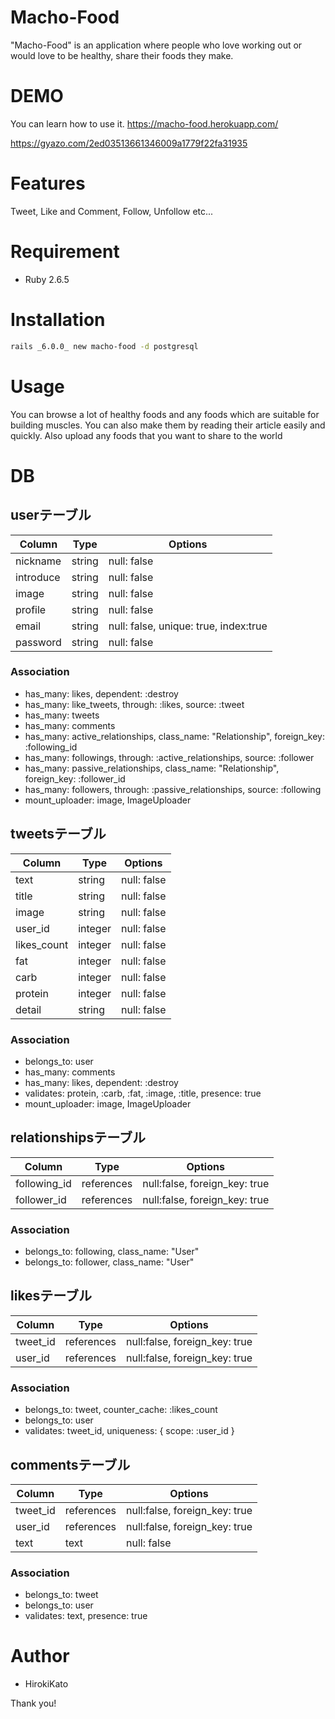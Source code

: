 # Macho-Food

"Macho-Food" is an application where people who love working out or would love to be healthy, share their foods they make.

# DEMO

You can learn how to use it.
https://macho-food.herokuapp.com/


https://gyazo.com/2ed03513661346009a1779f22fa31935

# Features

Tweet, Like and Comment, Follow, Unfollow etc...

# Requirement

* Ruby 2.6.5

# Installation

```zsh
rails _6.0.0_ new macho-food -d postgresql
```

# Usage

You can browse a lot of healthy foods and any foods which are suitable for building muscles. You can also make them by reading their article easily and quickly. Also upload any foods that you want to share to the world

# DB
  
## userテーブル

|Column|Type|Options|
|------|----|-------|
|nickname|string|null: false|
|introduce|string|null: false|
|image|string|null: false|
|profile|string|null: false|
|email|string|null: false, unique: true, index:true|
|password|string|null: false|


### Association
- has_many: likes, dependent: :destroy
- has_many: like_tweets, through: :likes, source: :tweet
- has_many: tweets
- has_many: comments
- has_many: active_relationships, class_name: "Relationship", foreign_key: :following_id
- has_many: followings, through: :active_relationships, source: :follower
- has_many: passive_relationships, class_name: "Relationship", foreign_key: :follower_id
- has_many: followers, through: :passive_relationships, source: :following
- mount_uploader: image, ImageUploader


## tweetsテーブル

|Column|Type|Options|
|------|----|-------|
|text|string|null: false|
|title|string|null: false|
|image|string|null: false|
|user_id|integer|null: false|
|likes_count|integer|null: false|
|fat|integer|null: false|
|carb|integer|null: false|
|protein|integer|null: false|
|detail|string|null: false|

### Association
- belongs_to: user
- has_many: comments
- has_many: likes, dependent: :destroy
- validates: protein, :carb, :fat, :image, :title, presence: true
- mount_uploader: image, ImageUploader

## relationshipsテーブル

|Column|Type|Options|
|------|----|-------|
|following_id|references|null:false, foreign_key: true|
|follower_id|references|null:false, foreign_key: true|

### Association
- belongs_to: following, class_name: "User"
- belongs_to: follower, class_name: "User"

## likesテーブル

|Column|Type|Options|
|------|----|-------|
|tweet_id|references|null:false, foreign_key: true|
|user_id|references|null:false, foreign_key: true|


### Association
- belongs_to: tweet, counter_cache: :likes_count
- belongs_to: user
- validates: tweet_id, uniqueness: { scope: :user_id }


## commentsテーブル

|Column|Type|Options|
|------|----|-------|
|tweet_id|references|null:false, foreign_key: true|
|user_id|references|null:false, foreign_key: true|
|text|text|null: false|



### Association
- belongs_to: tweet
- belongs_to: user
- validates: text, presence: true



# Author

* HirokiKato

Thank you!
